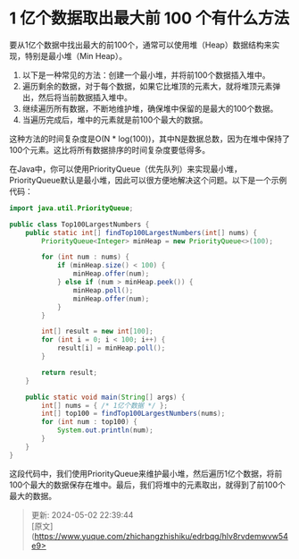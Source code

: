 # 1 亿个数据取出最大前 100 个有什么方法

要从1亿个数据中找出最大的前100个，通常可以使用堆（Heap）数据结构来实现，特别是最小堆（Min Heap）。

1. 以下是一种常见的方法：创建一个最小堆，并将前100个数据插入堆中。
2. 遍历剩余的数据，对于每个数据，如果它比堆顶的元素大，就将堆顶元素弹出，然后将当前数据插入堆中。
3. 继续遍历所有数据，不断地维护堆，确保堆中保留的是最大的100个数据。
4. 当遍历完成后，堆中的元素就是前100个最大的数据。

这种方法的时间复杂度是O(N * log(100))，其中N是数据总数，因为在堆中保持了100个元素。这比将所有数据排序的时间复杂度要低得多。

在Java中，你可以使用PriorityQueue（优先队列）来实现最小堆，PriorityQueue默认是最小堆，因此可以很方便地解决这个问题。以下是一个示例代码：

```java
import java.util.PriorityQueue;

public class Top100LargestNumbers {
    public static int[] findTop100LargestNumbers(int[] nums) {
        PriorityQueue<Integer> minHeap = new PriorityQueue<>(100);

        for (int num : nums) {
            if (minHeap.size() < 100) {
                minHeap.offer(num);
            } else if (num > minHeap.peek()) {
                minHeap.poll();
                minHeap.offer(num);
            }
        }

        int[] result = new int[100];
        for (int i = 0; i < 100; i++) {
            result[i] = minHeap.poll();
        }

        return result;
    }

    public static void main(String[] args) {
        int[] nums = { /* 1亿个数据 */ };
        int[] top100 = findTop100LargestNumbers(nums);
        for (int num : top100) {
            System.out.println(num);
        }
    }
}
```

这段代码中，我们使用PriorityQueue来维护最小堆，然后遍历1亿个数据，将前100个最大的数据保存在堆中。最后，我们将堆中的元素取出，就得到了前100个最大的数据。



> 更新: 2024-05-02 22:39:44  
> [原文](https://www.yuque.com/zhichangzhishiku/edrbqg/hlv8rvdemwvw54e9>